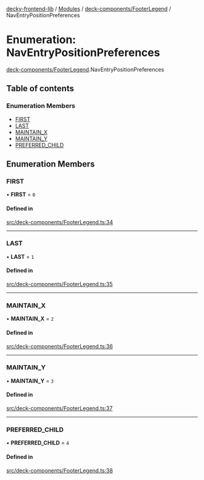 [decky-frontend-lib](../README.md) / [Modules](../modules.md) / [deck-components/FooterLegend](../modules/deck_components_FooterLegend.md) / NavEntryPositionPreferences

# Enumeration: NavEntryPositionPreferences

[deck-components/FooterLegend](../modules/deck_components_FooterLegend.md).NavEntryPositionPreferences

## Table of contents

### Enumeration Members

- [FIRST](deck_components_FooterLegend.NavEntryPositionPreferences.md#first)
- [LAST](deck_components_FooterLegend.NavEntryPositionPreferences.md#last)
- [MAINTAIN\_X](deck_components_FooterLegend.NavEntryPositionPreferences.md#maintain_x)
- [MAINTAIN\_Y](deck_components_FooterLegend.NavEntryPositionPreferences.md#maintain_y)
- [PREFERRED\_CHILD](deck_components_FooterLegend.NavEntryPositionPreferences.md#preferred_child)

## Enumeration Members

### FIRST

• **FIRST** = ``0``

#### Defined in

[src/deck-components/FooterLegend.ts:34](https://github.com/SteamDeckHomebrew/decky-frontend-lib/blob/0ce1b54/src/deck-components/FooterLegend.ts#L34)

___

### LAST

• **LAST** = ``1``

#### Defined in

[src/deck-components/FooterLegend.ts:35](https://github.com/SteamDeckHomebrew/decky-frontend-lib/blob/0ce1b54/src/deck-components/FooterLegend.ts#L35)

___

### MAINTAIN\_X

• **MAINTAIN\_X** = ``2``

#### Defined in

[src/deck-components/FooterLegend.ts:36](https://github.com/SteamDeckHomebrew/decky-frontend-lib/blob/0ce1b54/src/deck-components/FooterLegend.ts#L36)

___

### MAINTAIN\_Y

• **MAINTAIN\_Y** = ``3``

#### Defined in

[src/deck-components/FooterLegend.ts:37](https://github.com/SteamDeckHomebrew/decky-frontend-lib/blob/0ce1b54/src/deck-components/FooterLegend.ts#L37)

___

### PREFERRED\_CHILD

• **PREFERRED\_CHILD** = ``4``

#### Defined in

[src/deck-components/FooterLegend.ts:38](https://github.com/SteamDeckHomebrew/decky-frontend-lib/blob/0ce1b54/src/deck-components/FooterLegend.ts#L38)
